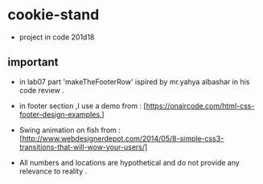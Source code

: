 # cookie-stand
- project in code 201d18
## important 
- in lab07 part 'makeTheFooterRow' ispired by mr.yahya albashar in his code review .
- in footer section ,I use a demo from : [https://onaircode.com/html-css-footer-design-examples.]

- Swing animation on fish from : [http://www.webdesignerdepot.com/2014/05/8-simple-css3-transitions-that-will-wow-your-users/]

- All numbers and locations are hypothetical and do not provide any relevance to reality .




